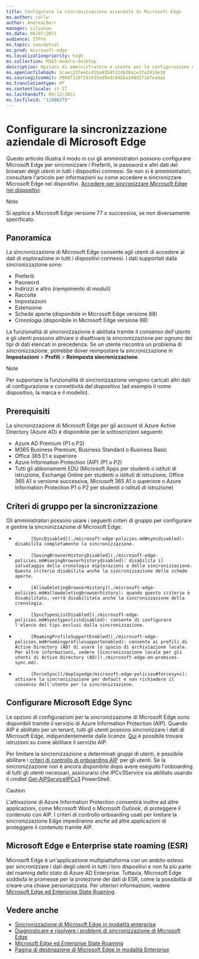 ```yaml
---
title: Configurare la sincronizzazione aziendale di Microsoft Edge
ms.author: collw
author: AndreaLBarr
manager: silvanam
ms.date: 09/07/2021
audience: ITPro
ms.topic: conceptual
ms.prod: microsoft-edge
ms.localizationpriority: high
ms.collection: M365-modern-desktop
description: Opzioni di amministratore e utente per la configurazione di Microsoft Edge per la sincronizzazione di preferiti, password e altri dati del browser.
ms.openlocfilehash: 5caec237eebcd18a83b8f32d638ace2fa2914e38
ms.sourcegitcommit: 8968f3107291935ed9adc84bba348d5f187eadae
ms.translationtype: HT
ms.contentlocale: it-IT
ms.lasthandoff: 09/12/2021
ms.locfileid: "11980275"
---
```

# <a name="configure-microsoft-edge-enterprise-sync"></a>Configurare la sincronizzazione aziendale di Microsoft Edge

Questo articolo illustra il modo in cui gli amministratori possono configurare Microsoft Edge per sincronizzare i Preferiti, le password e altri dati del browser degli utenti in tutti i dispositivi connessi. Se non si è amministratori, consultare l'articolo per informazioni su come accedere e sincronizzare Microsoft Edge nei dispositivi. 
            [Accedere per sincronizzare Microsoft Edge nei dispositivi](https://support.microsoft.com/microsoft-edge/sign-in-to-sync-microsoft-edge-across-devices-e6ffa79b-ed52-aa32-47e2-5d5597fe4674).

> [!NOTE]
> Si applica a Microsoft Edge versione 77 o successiva, se non diversamente specificato.

## <a name="overview"></a>Panoramica

La sincronizzazione di Microsoft Edge consente agli utenti di accedere ai dati di esplorazione in tutti i dispositivi connessi. I dati supportati dalla sincronizzazione sono:

- Preferiti
- Password
- Indirizzi e altro (riempimento di moduli)
- Raccolte
- Impostazioni
- Estensione
- Schede aperte (disponibile in Microsoft Edge versione 88)
- Cronologia (disponibile in Microsoft Edge versione 88)

La funzionalità di sincronizzazione è abilitata tramite il consenso dell'utente e gli utenti possono attivare o disattivare la sincronizzazione per ognuno dei tipi di dati elencati in precedenza. Se un utente riscontra un problema di sincronizzazione, potrebbe dover reimpostare la sincronizzazione in **Impostazioni** > **Profili** > **Reimposta sincronizzazione**.

> [!NOTE]
> Per supportare la funzionalità di sincronizzazione vengono caricati altri dati di configurazione e connettività del dispositivo (ad esempio il nome dispositivo, la marca e il modello).

## <a name="prerequisites"></a>Prerequisiti

La sincronizzazione di Microsoft Edge per gli account di Azure Active Directory (Azure AD) è disponibile per le sottoscrizioni seguenti:

- Azure AD Premium (P1 o P2)
- M365 Business Premium, Business Standard o Business Basic
- Office 365 E1 e superiore
- Azure Information Protection (AIP) (P1 o P2)
- Tutti gli abbonamenti EDU (Microsoft Apps per studenti o istituti di istruzione, Exchange Online per studenti o istituti di istruzione, Office 365 A1 o versione successiva, Microsoft 365 A1 o superiore o Azure Information Protection P1 o P2 per studenti o istituti di istruzione)

## <a name="sync-group-policies"></a>Criteri di gruppo per la sincronizzazione

Gli amministratori possono usare i seguenti criteri di gruppo per configurare e gestire la sincronizzazione di Microsoft Edge:

- 
            [SyncDisabled](./microsoft-edge-policies.md#syncdisabled): disabilita completamente la sincronizzazione.
- 
            [SavingBrowserHistoryDisabled](./microsoft-edge-policies.md#savingbrowserhistorydisabled): disabilita il salvataggio della cronologia esplorazioni e della sincronizzazione. Questo criterio disabilita anche la sincronizzazione delle schede aperte.
- 
            [AllowDeletingBrowserHistory](./microsoft-edge-policies.md#allowdeletingbrowserhistory): quando questo criterio è disabilitato, verrà disabilitata anche la sincronizzazione della cronologia.
- 
            [SyncTypesListDisabled](./microsoft-edge-policies.md#synctypeslistdisabled): consente di configurare l'elenco dei tipi esclusi dalla sincronizzazione.
- 
            [RoamingProfileSupportEnabled](./microsoft-edge-policies.md#roamingprofilesupportenabled): consente ai profili di Active Directory (AD) di usare lo spazio di archiviazione locale. Per altre informazioni, vedere [Sincronizzazione locale per gli utenti di Active Directory (AD)](./microsoft-edge-on-premises-sync.md).
- 
            [ForceSync](/deployedge/microsoft-edge-policies#forcesync): attivare la sincronizzazione per default e non richiedere il consenso dell'utente per la sincronizzazione.  

## <a name="configure-microsoft-edge-sync"></a>Configurare Microsoft Edge Sync

Le opzioni di configurazioni per la sincronizzazione di Microsoft Edge sono disponibili tramite il servizio di Azure Information Protection (AIP). Quando AIP è abilitato per un tenant, tutti gli utenti possono sincronizzare i dati di Microsoft Edge, indipendentemente dalle licenze. 
            [Qui](/azure/information-protection/activate-office365) è possibile trovare istruzioni su come abilitare il servizio AIP.

Per limitare la sincronizzazione a determinati gruppi di utenti, è possibile abilitare i [criteri di controllo di onboarding AIP](/powershell/module/aipservice/set-aipserviceonboardingcontrolpolicy?preserve-view=true&view=azureipps)  per gli utenti. Se la sincronizzazione non è ancora disponibile dopo avere eseguito l'onboarding di tutti gli utenti necessari, assicurarsi che IPCv3Service sia abilitato usando il cmdlet [Get-AIPServiceIPCv3](/powershell/module/aipservice/get-aipserviceipcv3?preserve-view=true&view=azureipps) PowerShell.

> [!CAUTION]
> L'attivazione di Azure Information Protection consentirà inoltre ad altre applicazioni, come Microsoft Word o Microsoft Outlook, di proteggere il contenuto con AIP. I criteri di controllo onboarding usati per limitare la sincronizzazione Edge impediranno anche ad altre applicazioni di proteggere il contenuto tramite AIP.

## <a name="microsoft-edge-and-enterprise-state-roaming-esr"></a>Microsoft Edge e Enterprise state roaming (ESR)

Microsoft Edge è un'applicazione multipiattaforma con un ambito esteso per sincronizzare i dati degli utenti in tutti i loro dispositivi e non fa più parte del roaming dello stato di Azure AD Enterprise. Tuttavia, Microsoft Edge soddisfa le promesse per la protezione dei dati di ESR, come la possibilità di creare una chiave personalizzata. Per ulteriori informazioni, vedere [Microsoft Edge ed Enterprise State Roaming](microsoft-edge-enterprise-state-roaming.md).

## <a name="see-also"></a>Vedere anche

- [Sincronizzazione di Microsoft Edge in modalità enterprise](microsoft-edge-enterprise-sync.md)
- [Diagnosticare e risolvere i problemi di sincronizzazione di Microsoft Edge](microsoft-edge-troubleshoot-enterprise-sync.md)
- [Microsoft Edge ed Enterprise State Roaming](microsoft-edge-enterprise-state-roaming.md)
- [Pagina di destinazione di Microsoft Edge in modalità Enterprise](https://aka.ms/EdgeEnterprise)